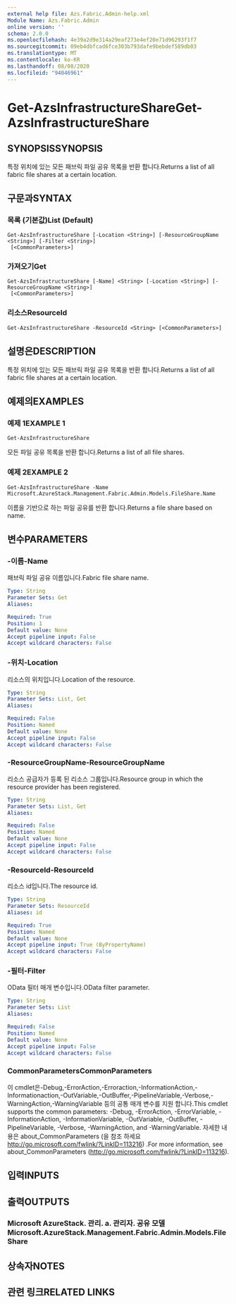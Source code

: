 ```yaml
---
external help file: Azs.Fabric.Admin-help.xml
Module Name: Azs.Fabric.Admin
online version: ''
schema: 2.0.0
ms.openlocfilehash: 4e39a2d9e314a29eaf273e4ef20e71d96293f1f7
ms.sourcegitcommit: 09eb4dbfcad6fce303b793dafe9bebdef589db03
ms.translationtype: MT
ms.contentlocale: ko-KR
ms.lasthandoff: 08/08/2020
ms.locfileid: "94046961"
---
```

# <span data-ttu-id="f648c-101">Get-AzsInfrastructureShare</span><span class="sxs-lookup"><span data-stu-id="f648c-101">Get-AzsInfrastructureShare</span></span>

## <span data-ttu-id="f648c-102">SYNOPSIS</span><span class="sxs-lookup"><span data-stu-id="f648c-102">SYNOPSIS</span></span>
<span data-ttu-id="f648c-103">특정 위치에 있는 모든 패브릭 파일 공유 목록을 반환 합니다.</span><span class="sxs-lookup"><span data-stu-id="f648c-103">Returns a list of all fabric file shares at a certain location.</span></span>

## <span data-ttu-id="f648c-104">구문과</span><span class="sxs-lookup"><span data-stu-id="f648c-104">SYNTAX</span></span>

### <span data-ttu-id="f648c-105">목록 (기본값)</span><span class="sxs-lookup"><span data-stu-id="f648c-105">List (Default)</span></span>
```
Get-AzsInfrastructureShare [-Location <String>] [-ResourceGroupName <String>] [-Filter <String>]
 [<CommonParameters>]
```

### <span data-ttu-id="f648c-106">가져오기</span><span class="sxs-lookup"><span data-stu-id="f648c-106">Get</span></span>
```
Get-AzsInfrastructureShare [-Name] <String> [-Location <String>] [-ResourceGroupName <String>]
 [<CommonParameters>]
```

### <span data-ttu-id="f648c-107">리소스</span><span class="sxs-lookup"><span data-stu-id="f648c-107">ResourceId</span></span>
```
Get-AzsInfrastructureShare -ResourceId <String> [<CommonParameters>]
```

## <span data-ttu-id="f648c-108">설명은</span><span class="sxs-lookup"><span data-stu-id="f648c-108">DESCRIPTION</span></span>
<span data-ttu-id="f648c-109">특정 위치에 있는 모든 패브릭 파일 공유 목록을 반환 합니다.</span><span class="sxs-lookup"><span data-stu-id="f648c-109">Returns a list of all fabric file shares at a certain location.</span></span>

## <span data-ttu-id="f648c-110">예제의</span><span class="sxs-lookup"><span data-stu-id="f648c-110">EXAMPLES</span></span>

### <span data-ttu-id="f648c-111">예제 1</span><span class="sxs-lookup"><span data-stu-id="f648c-111">EXAMPLE 1</span></span>
```
Get-AzsInfrastructureShare
```

<span data-ttu-id="f648c-112">모든 파일 공유 목록을 반환 합니다.</span><span class="sxs-lookup"><span data-stu-id="f648c-112">Returns a list of all file shares.</span></span>

### <span data-ttu-id="f648c-113">예제 2</span><span class="sxs-lookup"><span data-stu-id="f648c-113">EXAMPLE 2</span></span>
```
Get-AzsInfrastructureShare -Name Microsoft.AzureStack.Management.Fabric.Admin.Models.FileShare.Name
```

<span data-ttu-id="f648c-114">이름을 기반으로 하는 파일 공유를 반환 합니다.</span><span class="sxs-lookup"><span data-stu-id="f648c-114">Returns a file share based on name.</span></span>

## <span data-ttu-id="f648c-115">변수</span><span class="sxs-lookup"><span data-stu-id="f648c-115">PARAMETERS</span></span>

### <span data-ttu-id="f648c-116">-이름</span><span class="sxs-lookup"><span data-stu-id="f648c-116">-Name</span></span>
<span data-ttu-id="f648c-117">패브릭 파일 공유 이름입니다.</span><span class="sxs-lookup"><span data-stu-id="f648c-117">Fabric file share name.</span></span>

```yaml
Type: String
Parameter Sets: Get
Aliases:

Required: True
Position: 1
Default value: None
Accept pipeline input: False
Accept wildcard characters: False
```

### <span data-ttu-id="f648c-118">-위치</span><span class="sxs-lookup"><span data-stu-id="f648c-118">-Location</span></span>
<span data-ttu-id="f648c-119">리소스의 위치입니다.</span><span class="sxs-lookup"><span data-stu-id="f648c-119">Location of the resource.</span></span>

```yaml
Type: String
Parameter Sets: List, Get
Aliases:

Required: False
Position: Named
Default value: None
Accept pipeline input: False
Accept wildcard characters: False
```

### <span data-ttu-id="f648c-120">-ResourceGroupName</span><span class="sxs-lookup"><span data-stu-id="f648c-120">-ResourceGroupName</span></span>
<span data-ttu-id="f648c-121">리소스 공급자가 등록 된 리소스 그룹입니다.</span><span class="sxs-lookup"><span data-stu-id="f648c-121">Resource group in which the resource provider has been registered.</span></span>

```yaml
Type: String
Parameter Sets: List, Get
Aliases:

Required: False
Position: Named
Default value: None
Accept pipeline input: False
Accept wildcard characters: False
```

### <span data-ttu-id="f648c-122">-ResourceId</span><span class="sxs-lookup"><span data-stu-id="f648c-122">-ResourceId</span></span>
<span data-ttu-id="f648c-123">리소스 id입니다.</span><span class="sxs-lookup"><span data-stu-id="f648c-123">The resource id.</span></span>

```yaml
Type: String
Parameter Sets: ResourceId
Aliases: id

Required: True
Position: Named
Default value: None
Accept pipeline input: True (ByPropertyName)
Accept wildcard characters: False
```

### <span data-ttu-id="f648c-124">-필터</span><span class="sxs-lookup"><span data-stu-id="f648c-124">-Filter</span></span>
<span data-ttu-id="f648c-125">OData 필터 매개 변수입니다.</span><span class="sxs-lookup"><span data-stu-id="f648c-125">OData filter parameter.</span></span>

```yaml
Type: String
Parameter Sets: List
Aliases:

Required: False
Position: Named
Default value: None
Accept pipeline input: False
Accept wildcard characters: False
```

### <span data-ttu-id="f648c-126">CommonParameters</span><span class="sxs-lookup"><span data-stu-id="f648c-126">CommonParameters</span></span>
<span data-ttu-id="f648c-127">이 cmdlet은-Debug,-ErrorAction,-Erroraction,-InformationAction,-Informationaction,-OutVariable,-OutBuffer,-PipelineVariable,-Verbose,-WarningAction,-WarningVariable 등의 공통 매개 변수를 지원 합니다.</span><span class="sxs-lookup"><span data-stu-id="f648c-127">This cmdlet supports the common parameters: -Debug, -ErrorAction, -ErrorVariable, -InformationAction, -InformationVariable, -OutVariable, -OutBuffer, -PipelineVariable, -Verbose, -WarningAction, and -WarningVariable.</span></span> <span data-ttu-id="f648c-128">자세한 내용은 about_CommonParameters (을 참조 하세요 http://go.microsoft.com/fwlink/?LinkID=113216) .</span><span class="sxs-lookup"><span data-stu-id="f648c-128">For more information, see about_CommonParameters (http://go.microsoft.com/fwlink/?LinkID=113216).</span></span>

## <span data-ttu-id="f648c-129">입력</span><span class="sxs-lookup"><span data-stu-id="f648c-129">INPUTS</span></span>

## <span data-ttu-id="f648c-130">출력</span><span class="sxs-lookup"><span data-stu-id="f648c-130">OUTPUTS</span></span>

### <span data-ttu-id="f648c-131">Microsoft AzureStack. 관리. a. 관리자. 공유 모델</span><span class="sxs-lookup"><span data-stu-id="f648c-131">Microsoft.AzureStack.Management.Fabric.Admin.Models.FileShare</span></span>

## <span data-ttu-id="f648c-132">상속자</span><span class="sxs-lookup"><span data-stu-id="f648c-132">NOTES</span></span>

## <span data-ttu-id="f648c-133">관련 링크</span><span class="sxs-lookup"><span data-stu-id="f648c-133">RELATED LINKS</span></span>
